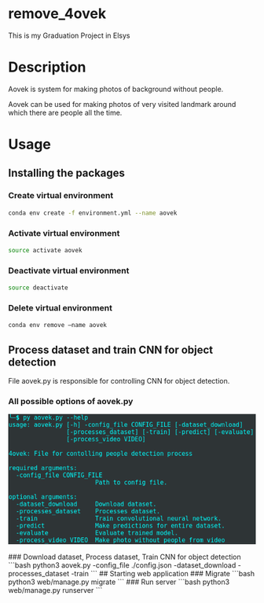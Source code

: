 # remove_4ovek
This is my Graduation Project in Elsys

# Description
Aovek is system for making photos of background without people.

Aovek can be used for making photos of very visited landmark around which there are people all the time.

# Usage
## Installing the packages
### Create virtual environment
```bash
conda env create -f environment.yml --name aovek
```
### Activate virtual environment
```bash
source activate aovek
```
### Deactivate virtual environment
```bash
source deactivate
```
### Delete virtual environment
```bash
conda env remove –name aovek
```
## Process dataset and train CNN for object detection
File aovek.py is responsible for controlling CNN for object detection.
### All possible options of aovek.py
<p align="center"><img src="./images/options.png" /></p>
### Download dataset, Process dataset, Train CNN for object detection
```bash
python3 aovek.py -config_file ./config.json -dataset_download -processes_dataset -train
```
## Starting web application
### Migrate
```bash
python3 web/manage.py migrate
```
### Run server
```bash
python3 web/manage.py runserver
```
